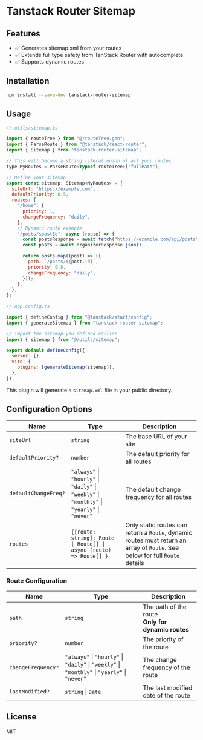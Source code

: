 # Tanstack Router Sitemap

## Features

- ✅ Generates sitemap.xml from your routes
- ✅ Extends full type safety from TanStack Router with autocomplete
- ✅ Supports dynamic routes

## Installation

```bash
npm install --save-dev tanstack-router-sitemap
```

## Usage

```js
// utils/sitemap.ts

import { routeTree } from "@/routeTree.gen";
import { ParseRoute } from "@tanstack/react-router";
import { Sitemap } from "tanstack-router-sitemap";

// This will become a string literal union of all your routes
type MyRoutes = ParseRoute<typeof routeTree>["fullPath"];

// Define your sitemap
export const sitemap: Sitemap<MyRoutes> = {
  siteUrl: "https://example.com",
  defaultPriority: 0.5,
  routes: {
    "/home": {
      priority: 1,
      changeFrequency: "daily",
    },
    // Dynamic route example
    "/posts/$postId": async (route) => {
      const postsResponse = await fetch("https://example.com/api/posts");
      const posts = await organizerResponse.json();

      return posts.map((post) => ({
        path: `/posts/${post.id}`,
        priority: 0.8,
        changeFrequency: "daily",
      }));
    },
  },
};
```

```js
// app.config.ts

import { defineConfig } from "@tanstack/start/config";
import { generateSitemap } from "tanstack-router-sitemap";

// import the sitemap you defined earlier
import { sitemap } from "@/utils/sitemap";

export default defineConfig({
  server: {},
  vite: {
    plugins: [generateSitemap(sitemap)],
  },
});
```

This plugin will generate a `sitemap.xml` file in your public directory.

## Configuration Options

| Name                 | Type                                                                                          | Description                                                                                                                 |
| -------------------- | --------------------------------------------------------------------------------------------- | --------------------------------------------------------------------------------------------------------------------------- |
| `siteUrl`            | `string`                                                                                      | The base URL of your site                                                                                                   |
| `defaultPriority?`   | `number`                                                                                      | The default priority for all routes                                                                                         |
| `defaultChangeFreq?` | `"always"` \| `"hourly"` \| `"daily"` \| `"weekly"` \| `"monthly"` \| `"yearly"` \| `"never"` | The default change frequency for all routes                                                                                 |
| `routes`             | `{[route: string]: Route \| Route[] \| async (route) => Route[] }`                            | Only static routes can return a `Route`, dynamic routes must return an array of `Route`. See below for full `Route` details |

### Route Configuration

| Name               | Type                                                                                          | Description                                             |
| ------------------ | --------------------------------------------------------------------------------------------- | ------------------------------------------------------- |
| `path`             | `string`                                                                                      | The path of the route <br/> **Only for dynamic routes** |
| `priority?`        | `number`                                                                                      | The priority of the route                               |
| `changeFrequency?` | `"always"` \| `"hourly"` \| `"daily"` \| `"weekly"` \| `"monthly"` \| `"yearly"` \| `"never"` | The change frequency of the route                       |
| `lastModified?`    | `string` \| `Date`                                                                            | The last modified date of the route                     |

## License

MIT

```

```
